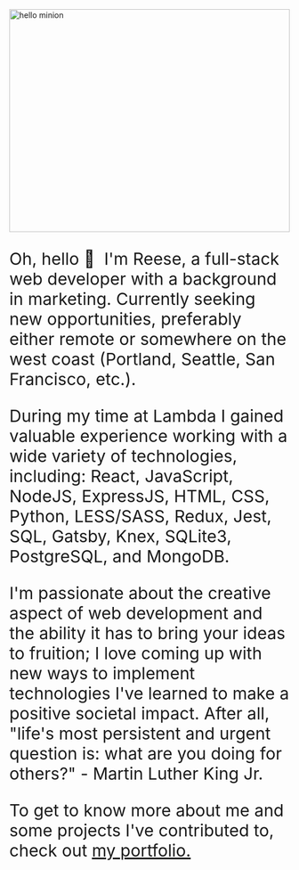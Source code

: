 <!-- ![Hello Minion](https://media.giphy.com/media/fTI9mBoWLef8k/giphy.gif) -->
<img src="https://media.giphy.com/media/fTI9mBoWLef8k/giphy.gif" width="100%" height="400" alt='hello minion'/>

<p style="font-size:30px">Oh, hello 👋 &nbsp;I'm Reese, a full-stack web developer with a background in marketing. Currently seeking new opportunities, preferably either remote or somewhere on the west coast (Portland, Seattle, San Francisco, etc.).</p>

<p style="font-size:30px">During my time at Lambda I gained valuable experience working with a wide variety of technologies, including: React, JavaScript, NodeJS, ExpressJS, HTML, CSS, Python, LESS/SASS, Redux, Jest, SQL, Gatsby, Knex, SQLite3, PostgreSQL, and MongoDB.</p>

<p style="font-size:30px">I'm passionate about the creative aspect of web development and the ability it has to bring your ideas to fruition; I love coming up with new ways to implement technologies I've learned to make a positive societal impact. After all, "life's most persistent and urgent question is: what are you doing for others?" - Martin Luther King Jr. </p>

<p style="font-size:30px">To get to know more about me and some projects I've contributed to, check out <a href='https://reesekunz.com/' alt='my portfolio link'>my portfolio. </a></p>

<!--
**reesekunz/reesekunz** is a ✨ _special_ ✨ repository because its `README.md` (this file) appears on your GitHub profile.

Here are some ideas to get you started:

- 🔭 I’m currently working on ...
- 🌱 I’m currently learning ...
- 👯 I’m looking to collaborate on ...
- 🤔 I’m looking for help with ...
- 💬 Ask me about ...
- 📫 How to reach me: ...
- 😄 Pronouns: ...
- ⚡ Fun fact: ...
-->
